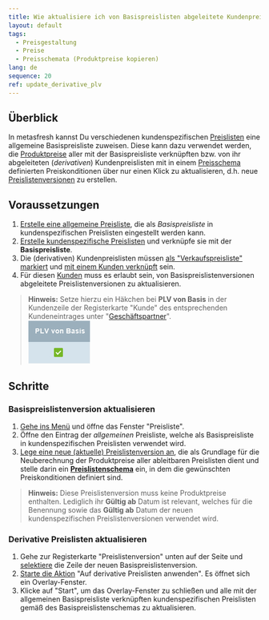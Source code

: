 ```yaml
---
title: Wie aktualisiere ich von Basispreislisten abgeleitete Kundenpreislisten?
layout: default
tags:
  - Preisgestaltung
  - Preise
  - Preisschemata (Produktpreise kopieren)
lang: de
sequence: 20
ref: update_derivative_plv
---
```


## Überblick
In metasfresh kannst Du verschiedenen kundenspezifischen [Preislisten](Preisliste_anlegen) eine allgemeine Basispreisliste zuweisen. Diese kann dazu verwendet werden, die [Produktpreise](Preis_anlegen) aller mit der Basispreisliste verknüpften bzw. von ihr abgeleiteten (*derivativen*) Kundenpreislisten mit in einem [Preisschema](Preislistenschema_anlegen) definierten Preiskonditionen über nur einen Klick zu aktualisieren, d.h. neue [Preislistenversionen](Preislistenversion_anlegen) zu erstellen.

## Voraussetzungen
1. [Erstelle eine allgemeine Preisliste](Preisliste_anlegen), die als *Basispreisliste* in kundenspezifischen Preislisten eingestellt werden kann.
1. [Erstelle kundenspezifische Preislisten](Preisliste_anlegen) und verknüpfe sie mit der **Basispreisliste**.
1. Die (derivativen) Kundenpreislisten müssen [als "Verkaufspreisliste" markiert](Preisliste_anlegen) und [mit einem Kunden verknüpft](Zuweisung_Preise_Partner#verkaufspreisliste) sein.
1. Für diesen [Kunden](Neuer_Geschaeftspartner_Kunde) muss es erlaubt sein, von Basispreislistenversionen abgeleitete Preislistenversionen zu aktualisieren.
 >**Hinweis:** Setze hierzu ein Häkchen bei **PLV von Basis** in der Kundenzeile der Registerkarte "Kunde" des entsprechenden Kundeneintrages unter "[Geschäftspartner](Menu)".<br> ![](assets/PLV_von_BasisPLV.png)

## Schritte

### Basispreislistenversion aktualisieren
1. [Gehe ins Menü](Menu) und öffne das Fenster "Preisliste".
1. Öffne den Eintrag der *allgemeinen* Preisliste, welche als Basispreisliste in kundenspezifischen Preislisten verwendet wird.
1. [Lege eine neue (aktuelle) Preislistenversion an](Preislistenversion_anlegen), die als Grundlage für die Neuberechnung der Produktpreise aller ableitbaren Preislisten dient und stelle darin ein [**Preislistenschema**](Preislistenschema_anlegen) ein, in dem die gewünschten Preiskonditionen definiert sind.
 >**Hinweis:** Diese Preislistenversion muss keine Produktpreise enthalten. Lediglich ihr **Gültig ab** Datum ist relevant, welches für die Benennung sowie das **Gültig ab** Datum der neuen kundenspezifischen Preislistenversionen verwendet wird.

### Derivative Preislisten aktualisieren
1. Gehe zur Registerkarte "Preislistenversion" unten auf der Seite und [selektiere](AuswahlBelege) die Zeile der neuen Basispreislistenversion.
1. [Starte die Aktion](AktionStarten#aktionsmenue) "Auf derivative Preislisten anwenden". Es öffnet sich ein Overlay-Fenster.
1. Klicke auf "Start", um das Overlay-Fenster zu schließen und alle mit der allgemeinen Basispreisliste verknüpften kundenspezifischen Preislisten gemäß des Basispreislistenschemas zu aktualisieren.

